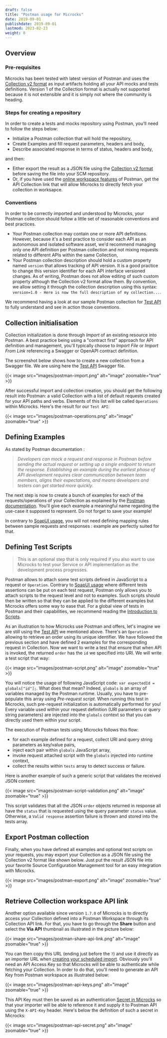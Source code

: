 ```yaml
---
draft: false
title: "Postman usage for Microcks"
date: 2019-09-01
publishdate: 2019-09-01
lastmod: 2023-02-23
weight: 8
---
```


## Overview

### Pre-requisites

Microcks has been tested with latest version of Postman and uses the [Collection v2 format](https://blog.postman.com/postman-essentials-exploring-the-collection-format/) as input artifacts holding all your API mocks and tests definitions. Version 1 of the Collection format is actually not supported because it is not extensible and it is simply not where the community is heading.

### Steps for creating a repository

In order to create a tests and mocks repository using Postman, you'll need to follow the steps below:

* Initialize a Postman collection that will hold the repository,
* Create Examples and fill request parameters, headers and body,
* Describe associated response in terms of status, headers and body,

and then:
* Either export the result as a JSON file using the [Collection v2 format](https://blog.postman.com/postman-essentials-exploring-the-collection-format/) before saving the file into your SCM repository.
* Or, if you have used the [online workspace features](https://www.postman.com/product/workspaces/) of Postman, get the API Collection link that will allow Microcks to directly fetch your collection in worksapce.

### Conventions

In order to be correctly imported and understood by Microcks, your Postman collection should follow a little set of reasonable conventions and best practices.

* Your Postman collection may contain one or more API definitions. However, because it's a best practice to consider each API as an autonomous and isolated software asset, we'd recommend managing only one API definition per Postman collection and not mixing requests related to different APIs within the same Collection,
* Your Postman collection description should hold a custom property named `version` that allows tracking of API version. It is a good practice to change this version identifier for each API interface versioned changes. As of writing, Postman does not allow editing of such custom property although the Collection v2 format allow them. By convention, we allow setting it through the collection description using this syntax: `version=1.0 - Here is now the full description of my collection...`.

We recommend having a look at our sample Postman collection for [Test API](https://raw.githubusercontent.com/microcks/microcks/master/samples/PetstoreAPI-collection.json) to fully understand and see in action those conventions.

## Collection initialisation

Collection initialization is done through *Import* of an existing resource into Postman. A best practice being using a "contract first" approach for API definition and management, you'll typically choose to *Import File* or *Import From Link* referencing a Swagger or OpenAPI contract definition.

The screenshot below shows how to create a new collection from a Swagger file. We are using here the [Test API](https://raw.githubusercontent.com/lbroudoux/apicurio-test/master/apis/test-api.json) Swagger file.

{{< image src="images/postman-import.png" alt="image" zoomable="true" >}}

After successful import and collection creation, you should get the following result into Postman: a valid Collection with a list of default requests created for your API paths and verbs. Elements of this list will be called `Operations` within Microcks. Here's the result for our `Test API`:

{{< image src="images/postman-operations.png" alt="image" zoomable="true" >}}


## Defining Examples

As stated by Postman documentation :

> *Developers can mock a request and response in Postman before sending the actual request or setting up a single endpoint to return the response. Establishing an example during the earliest phase of API development requires clear communication between team members, aligns their expectations, and means developers and testers can get started more quickly.*

The next step is now to create a bunch of examples for each of the requests/operations of your Collection as explained by the [Postman documentation](https://www.getpostman.com/docs/postman/collections/examples). You'll give each example a meaningful name regarding the use-case it supposed to represent. Do not forget to save your example!

In contrary to [SoapUI usage](../soapui/#defining-dispatch-rules), you will not need defining mapping rules between sample requests and responses : example are perfectly suited for that.

## Defining Test Scripts

> This is an optional step that is only required if you also want to use Microcks to test your Service or API implementation as the development process progresses.

Postman allows to attach some test scripts defined in JavaScript to a request or `Operation`. Contrary to [SoapUI usage](../soapui/#defining-tests) where different tests assertions can be put on each test request, Postman only allows you to attach scripts to the request level and not to examples. Such scripts should then be written so that they can be applied to the different examples but Microcks offers some way to ease that. For a global view of tests in Postman and their capabilities, we recommend reading the [Introduction to Scripts](https://www.getpostman.com/docs/postman/scripts/intro_to_scripts).
			
As an illustration to how Microcks use Postman and offers, let's imagine we are still using the [Test API](https://raw.githubusercontent.com/lbroudoux/apicurio-test/master/apis/test-api.json) we mentioned above. There's an `Operation` allowing to retrieve an order using its unique identifier. We have followed the previous section and have defined 2 examples for the corresponding request in Collection. Now we want to write a test that ensure that when API is invoked, the returned `order` has the `id` we specified into URI. We will write a test script that way:

{{< image src="images/postman-script.png" alt="image" zoomable="true" >}}

You will notice the usage of following JavaScript code: `var expectedId = globals["id"];`. What does that mean? Indeed, `globals` is an array of variables managed by the Postman runtime. Usually, you have to pre-populate this array using *Pre-request script*. When running this test in Microcks, such pre-request initialization is automatically performed for you! Every variable used within your request definition (URI parameters or query string parameters) are injected into the `globals` context so that you can directly used them within your script.

The execution of Postman tests using Microcks follows this flow:

* for each example defined for a request, collect URI and query string parameters as key/value pairs,
* inject each pair within `globals` JavaScript array,
* invoke request attached script with the `globals` injected into runtime context,
* collect the results within `tests` array to detect success or failure.

Here is another example of such a generic script that validates the received JSON content:

{{< image src="images/postman-script-validation.png" alt="image" zoomable="true" >}}

This script validates that all the JSON `order` objects returned in response all have the `status` that is requested using the query parameter `status` value. Otherwise, a `Valid response` assertion failure is thrown and stored into the tests array.

## Export Postman collection

Finally, when you have defined all examples and optional test scripts on your requests, you may export your Collection as a JSON file using the Collection v2 format like shown below. Just put the result JSON file into your favorite Source Configuration Management tool for an easy integration with Microcks.

{{< image src="images/postman-export.png" alt="image" zoomable="true" >}}

## Retrieve Collection workspace API link

Another option available since version `1.7.0` of Microcks is to directly access your Collection defined into a Postman Workspace through its Collection API link. For that, you have to go through the **Share** button and select the **Via API** thumbnail as illustrated in the picture below:

{{< image src="images/postman-share-api-link.png" alt="image" zoomable="true" >}}

You can then copy this URL (ending just before the `?`) and use it directly as an importer URL when [creating your scheduled import](http://localhost:1313/documentation/using/importers/#scheduled-import). Obviously you'll need an API Access Key so that Microcks will be able to authenticate while fetching your Collection. In order to do that, you'll need to generate an API Key from Postman workspace as illustrated below:

{{< image src="images/postman-api-keys.png" alt="image" zoomable="true" >}}

This API Key must then be saved as an authentication [Secret in Microcks](/documentation/administrating/secrets/) so that your importer will be able to reference it and supply it to Postman API using the `X-API-Key` header. Here's below the definition of such a secret in Microcks:

{{< image src="images/postman-api-secret.png" alt="image" zoomable="true" >}}

